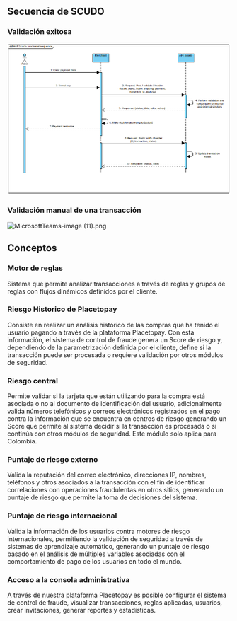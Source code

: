 ## Secuencia de SCUDO

### Validación exitosa
![image.png](../../../assets/images/image.png)



### Validación manual de una transacción
![MicrosoftTeams-image (11).png](https://stoplight.io/api/v1/projects/cHJqOjE1MDQz/images/L2GqOG1KaAs)

## Conceptos

### Motor de reglas
Sistema que permite analizar transacciones a través de reglas y grupos de reglas con flujos dinámicos definidos por el cliente.

### Riesgo Historico de Placetopay
Consiste en realizar un análisis histórico de las compras que ha tenido el usuario pagando a través de la plataforma Placetopay. Con esta información, el sistema de control de fraude genera un Score de riesgo y, dependiendo de la parametrización definida por el cliente, define si la transacción puede ser procesada o requiere validación por otros módulos de seguridad.

### Riesgo central
Permite validar si la tarjeta que están utilizando para la compra está asociada o no al documento de identificación del usuario, adicionalmente valida números telefónicos y correos electrónicos registrados en el pago contra la información que se encuentra en centros de riesgo generando un Score que permite al sistema decidir si la transacción es procesada o si continúa con otros módulos de seguridad. Este módulo solo aplica para Colombia.

### Puntaje de riesgo externo
Valida la reputación del correo electrónico, direcciones IP, nombres, teléfonos y otros asociados a la transacción con el fin de identificar correlaciones con operaciones fraudulentas en otros sitios, generando un puntaje de riesgo que permite la toma de decisiones del sistema.

### Puntaje de riesgo internacional
Valida la información de los usuarios contra motores de riesgo internacionales, permitiendo la validación de seguridad a través de sistemas de aprendizaje automático, generando un puntaje de riesgo basado en el análisis de múltiples variables asociadas con el comportamiento de pago de los usuarios en todo el mundo.

### Acceso a la consola administrativa
A través de nuestra plataforma Placetopay es posible configurar el sistema de control de fraude, visualizar transacciones, reglas aplicadas, usuarios, crear invitaciones, generar reportes y estadísticas.